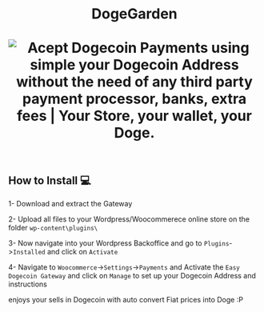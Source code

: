 <h1 align="center">
DogeGarden
<br><br>
<img src="https://dogegarden.io/img/woocommerce.png" alt="Acept Dogecoin Payments using simple your Dogecoin Address without the need of any third party payment processor, banks, extra fees | Your Store, your wallet, your Doge."/>
<br><br>
</h1>

## How to Install 💻

1- Download and extract the Gateway

2- Upload all files to your Wordpress/Woocommerece online store on the folder ```wp-content\plugins\```

3- Now navigate into your Wordpress Backoffice and go to ```Plugins```->```Installed``` and click on ```Activate```

4- Navigate to ```Woocommerce```->```Settings```->```Payments``` and Activate the ```Easy Dogecoin Gateway``` and click on ```Manage``` to set up your Dogecoin Address and instructions

enjoys your sells in Dogecoin with auto convert Fiat prices into Doge :P
